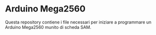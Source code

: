 # Arduino Mega2560 

Questa repository contiene i file necessari per iniziare a programmare un Arduino Mega2560 munito di scheda SAM.

